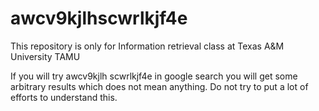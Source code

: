 # awcv9kjlhscwrlkjf4e
This repository is only for Information retrieval class at Texas A&amp;M University TAMU

If you will try awcv9kjlh scwrlkjf4e in google search you will get some arbitrary results which does not mean anything. Do not try to put a lot of efforts to understand this. 
